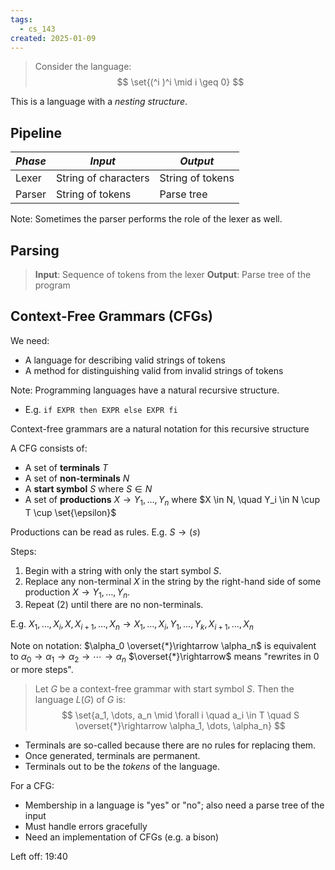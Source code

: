 ```yaml
---
tags:
  - cs_143
created: 2025-01-09
---
```


> Consider the language:
> $$ \set{(^i )^i \mid i \geq 0} $$

This is a language with a *nesting structure*.

## Pipeline

| *Phase* | *Input*              | *Output*         |
| ------- | -------------------- | ---------------- |
| Lexer   | String of characters | String of tokens |
| Parser  | String of tokens     | Parse tree       |

Note: Sometimes the parser performs the role of the lexer as well.

## Parsing

> **Input**: Sequence of tokens from the lexer
> **Output**: Parse tree of the program

## Context-Free Grammars (CFGs)

We need:
- A language for describing valid strings of tokens
- A method for distinguishing valid from invalid strings of tokens

Note: Programming languages have a natural recursive structure.
- E.g. `if EXPR then EXPR else EXPR fi`

Context-free grammars are a natural notation for this recursive structure

A CFG consists of:
- A set of **terminals** $T$
- A set of **non-terminals** $N$
- A **start symbol** $S$ where $S \in N$
- A set of **productions** $X \rightarrow Y_1, \dots, Y_n$ where $X \in N, \quad Y_i \in N \cup T \cup \set{\epsilon}$

Productions can be read as rules.
E.g. $S \rightarrow (s)$

Steps:
1. Begin with a string with only the start symbol $S$.
2. Replace any non-terminal $X$ in the string by the right-hand side of some production $X \rightarrow Y_1, \dots, Y_n$.
3. Repeat (2) until there are no non-terminals.

E.g. $X_1, \dots, X_i, X, X_{i + 1}, \dots, X_n \rightarrow X_1, \dots, X_i, Y_1, \dots, Y_k, X_{i + 1}, \dots, X_n$

Note on notation:
$\alpha_0 \overset{*}\rightarrow \alpha_n$ is equivalent to $\alpha_0 \rightarrow \alpha_1 \rightarrow \alpha_2 \rightarrow \cdots \rightarrow \alpha_n$
$\overset{*}\rightarrow$ means "rewrites in 0 or more steps".

> Let $G$ be a context-free grammar with start symbol $S$.
> Then the language $L(G)$ of $G$ is:
> $$ \set{a_1, \dots, a_n \mid \forall i \quad a_i \in T \quad S \overset{*}\rightarrow \alpha_1, \dots, \alpha_n} $$

- Terminals are so-called because there are no rules for replacing them.
- Once generated, terminals are permanent.
- Terminals out to be the *tokens* of the language.

For a CFG:
- Membership in a language is "yes" or "no"; also need a parse tree of the input
- Must handle errors gracefully
- Need an implementation of CFGs (e.g. a bison)

Left off: 19:40